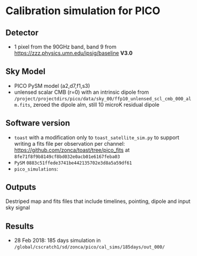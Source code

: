 Calibration simulation for PICO
===============================

## Detector

* 1 pixel from the 90GHz band, band 9 from <https://zzz.physics.umn.edu/ipsig/baseline> **V3.0**

## Sky Model

* PICO PySM model (a2,d7,f1,s3)
* unlensed scalar CMB (r=0) with an intrinsic dipole from `/project/projectdirs/pico/data/sky_00/ffp10_unlensed_scl_cmb_000_alm.fits`, zeroed the dipole alm, still 10 microK residual dipole

## Software version

* `toast` with a modification only to `toast_satellite_sim.py` to support writing a fits file per observation per channel: <https://github.com/zonca/toast/tree/pico_fits>  at `8fe71f8f9b8149cf8bd032e0acb01e6167feba03`
* `PySM` `0883c51ffede3741be442135702e3d8a5a59df61`
* `pico_simulations`:



## Outputs

Destriped map and fits files that include timelines, pointing, dipole and input sky signal

## Results

* 28 Feb 2018: 185 days simulation in `/global/cscratch1/sd/zonca/pico/cal_sims/185days/out_000/`


